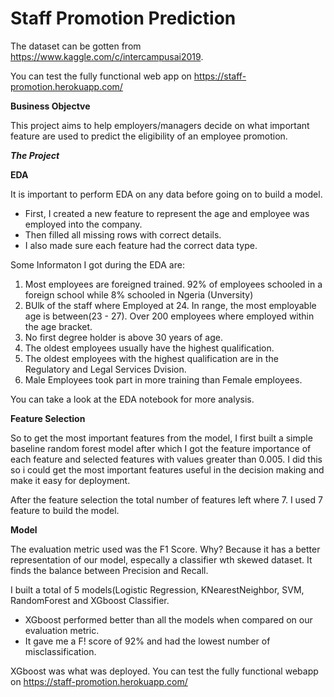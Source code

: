 # Staff Promotion Prediction
The dataset can be gotten from https://www.kaggle.com/c/intercampusai2019.

You can test the fully functional web app on https://staff-promotion.herokuapp.com/


**Business Objectve**

This project aims to help employers/managers decide on what important feature are used to predict the eligibility of an employee promotion.

***The Project***

**EDA**

It is important to perform EDA on any data before going on to build a model.
- First, I created a new feature to represent the age and employee was employed into the company.
- Then filled all missing rows with correct details.
- I also made sure each feature had the correct data type.

Some Informaton I got during the EDA are:
1. Most employees are foreigned trained. 92% of employees schooled in a foreign school while 8% schooled in Ngeria (Unversity)
2. BUlk of the staff where Employed at 24. In range, the most employable age is between(23 - 27). Over 200 employees where employed within the age bracket.
3. No first degree holder is above 30 years of age.
4. The oldest employees usually have the highest qualification.
5. The oldest employees with the highest qualification are in the Regulatory and Legal Services Dvision.
6. Male Employees took part in more training than Female employees.

You can take a look at the EDA notebook for more analysis.

**Feature Selection**

So to get the most important features from the model, I first built a simple baseline random forest model after which I got the feature importance of each 
feature and selected features with values greater than 0.005. I did this so i could get the most important features useful in the 
decision making and make it easy for deployment.

After the feature selection the total number of features left where 7. I used 7 feature to build the model.

**Model**

The evaluation metric used was the F1 Score. Why? Because it has a better representation of our model, 
especally a classifier wth skewed dataset. It finds the balance between Precision and Recall.

I built a total of 5 models(Logistic Regression, KNearestNeighbor, SVM, RandomForest and XGboost Classifier.
- XGboost performed better than all the models when compared on our evaluation metric.
- It gave me a F! score of 92% and had the lowest number of misclassification.

XGboost was what was deployed. You can test the fully functional webapp on https://staff-promotion.herokuapp.com/
